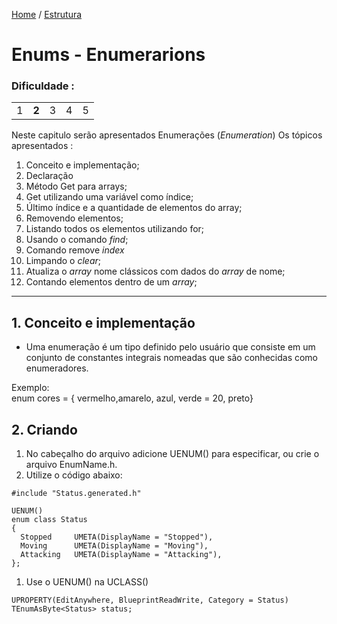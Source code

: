 [Home](https://myerco.github.io/unreal-engine) / [Estrutura](https://myerco.github.io/unreal-engine/1-estrutura.html)
# Enums - Enumerarions
### Dificuldade :

|  |   |   |    |   |
|---|---|---|---|---|
| 1 | **2**  | 3  | 4   | 5  |

Neste capitulo serão apresentados Enumerações (*Enumeration*)
Os tópicos apresentados :
1. Conceito e implementação;
1. Declaração
1. Método Get para arrays;
1. Get utilizando uma variável como índice;
1. Último índice e a quantidade de elementos do array;
1. Removendo elementos;
1. Listando todos os elementos utilizando for;
1. Usando o comando *find*;
1. Comando remove *index*
1. Limpando o *clear*;
1. Atualiza o *array* nome clássicos com dados do *array* de nome;
1. Contando elementos dentro de um *array*;

***
## 1. Conceito e implementação
- Uma enumeração é um tipo definido pelo usuário que consiste em um conjunto de constantes integrais nomeadas que são conhecidas como enumeradores.

Exemplo:  
enum cores = { vermelho,amarelo, azul, verde = 20, preto}  

## 2. Criando
1. No cabeçalho do arquivo adicione UENUM() para especificar, ou crie o arquivo EnumName.h.
2. Utilize o código abaixo:
```c+
#include "Status.generated.h"

UENUM()
enum class Status
{
  Stopped     UMETA(DisplayName = "Stopped"),
  Moving      UMETA(DisplayName = "Moving"),
  Attacking   UMETA(DisplayName = "Attacking"),
};
```
1. Use o UENUM() na UCLASS()
```c+
UPROPERTY(EditAnywhere, BlueprintReadWrite, Category = Status)
TEnumAsByte<Status> status;
```
